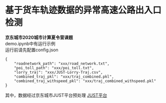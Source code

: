 # 基于货车轨迹数据的异常高速公路出入口检测
**京东城市2020城市计算夏令营课题**  
demo.ipynb中有运行示例   
运行前请先配置config.json  
```
{
    "roadnetwork_path": "xxx/road_network.txt",
    "poi_toll_path": "xxx/poi_toll.txt",
    "lorry_traj": "xxx/JUST-Lorry-Traj.csv",
    "combined_traj_pkl": "xxx/traj_combined.pkl",
    "combined_traj_withspeed_pkl": "xxx/traj_combined_withspeed.pkl"
}
```
其中，数据经过京东城市JUST平台预处理 [JUST平台](https://portal-just.urban-computing.cn/)